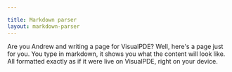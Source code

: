 ```yaml
---

title: Markdown parser
layout: markdown-parser
---
```


Are you Andrew and writing a page for VisualPDE? Well, here's a page just for you. You type in markdown, it shows you what the content will look like. All formatted exactly as if it were live on VisualPDE, right on your device.